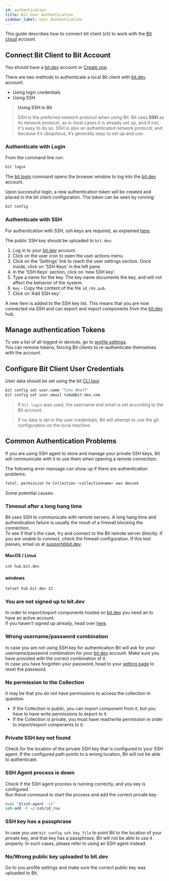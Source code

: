 ```yaml
---
id: authentication
title: Bit User Authentication
sidebar_label: User Authentication
---
```


This guide describes how to connect bit client (cli) to work with the [Bit cloud](https://bit.dev) account. 

## Connect Bit Client to Bit Account

You should have a [bit.dev](https://bit.dev) account or [Create one](https://bit.dev/signup).

There are two methods to authenticate a local Bit client with [bit.dev](https://bit.dev) account: 

- Using login credentials
- Using SSH

> **Using SSH in Bit**
>
> SSH is the preferred network protocol when using Bit. Bit uses **SSH** as its network protocol, as in most cases it is already set up, and if not, it's easy to do so. SSH is also an authenticated network protocol; and because it’s ubiquitous, it’s generally easy to set up and use.

### Authenticate with Login

From the command line run:  

```bash
bit login
```

The [bit login](/docs/cli-login.html) command opens the browser window to log into the [bit.dev](https://bit.dev) account.

Upon successful login, a new authentication token will be created and placed in the bit client configuration. The token can be seen by running:  

```bash
bit config
```

### Authenticate with SSH

For authentication with SSH, ssh keys are required, as explained [here](https://confluence.atlassian.com/bitbucketserver/creating-ssh-keys-776639788.html).  

The public SSH key should be uploaded to `bit.dev`:  

1. Log in to your [bit.dev](https://bit.dev/login) account.
1. Click on the user icon to open the user actions menu.
1. Click on the ‘Settings’ link to reach the user settings section. Once inside, click on ‘SSH Keys’ in the left pane.
1. In the ‘SSH Keys’ section, click on ‘new SSH key’.
1. Type a name for the key. The key name documents the key, and will not affect the behavior of the system.
1. `Key` - Copy the content of the file `id_rds.pub`.
1. Click on ‘Add SSH key’.

A new item is added to the SSH key list. This means that you are now connected via SSH and can export and import components from the [bit.dev](https://bit.dev) hub.

## Manage authentication Tokens

To see a list of all logged-in devices, go to [profile settings](https://bit.dev/settings).  
You can remove tokens, forcing Bit clients to re-authenticate themselves with the account.

## Configure Bit Client User Credentials

User data should be set using the bit [CLI tool](docs/cli-config.html).  

```bash
bit config set user.name "Tuko Whaff"
bit config set user.email tuko@bit-dev.com
```

> If `bit login` was used, the username and email is set according to the Bit account.

> If no data is set in the user credentials, Bit will attempt to use the git configuration on the local machine.  

## Common Authentication Problems

If you are using SSH agent to store and manage your private SSH keys, Bit will communicate with it to use them when opening a remote connection.

The following error message can show up if there are authentication problems: 

```sh
fatal: permission to Collection <collectionname> was denied
```

Some potential causes: 

### Timeout after a long hang time

Bit uses SSH to communicate with remote servers. A long hang time and authentication failure is usually the result of a firewall blocking the connection.  
To see if that's the case, try and connect to the Bit remote server directly. If you are unable to connect, check the firewall configuration. If this test passes, email us at [support@bit.dev](support@bit.dev).

#### MacOS / Linux

```sh
ssh hub.bit.dev
```

#### windows

```sh
telnet hub.bit.dev 22
```

### You are not signed up to bit.dev

In order to import/export components hosted on [bit.dev](https://bit.dev) you need an to have an active account.  
If you haven't signed up already, head over [here](https://bit.dev/signup).

### Wrong username/password combination

In case you are not using SSH key for authentication Bit will ask for your username/password combination for your [bit.dev](https://bit.dev) account. Make sure you have provided with the correct combination of it.  
In case you have forgotten your password, head to your [setting page](https://bit.dev/settings/profile) to reset the password.

### No permission to the Collection

It may be that you do not have permissions to access the collection in question.

- If the Collection is public, you can import component from it, but you have to have write permissions to export to it.
- If the Collection is private, you must have read/write permission in order to import/export components to it.

### Private SSH key not found

Check for the location of the private SSH key that is  configured to your SSH agent. If the configured path points to a wrong location, Bit will not be able to authenticate.

### SSH Agent process is down

Check if the SSH agent process is running correctly, and you key is configured.  
Run these command to start the process and add the correct private key.

```bash
eval "$(ssh-agent -s)"
ssh-add -K ~/.ssh/id_rsa
```

### SSH key has a passphrase

In case you use `bit config ssh_key_file` to point Bit to the location of your private key, and that key has a passphrase, Bit will not be able to use it properly. In such cases, please refer to using an SSH agent instead.

### No/Wrong public key uploaded to bit.dev

Go to you profile settings and make sure the correct public key was uploaded to Bit.  
